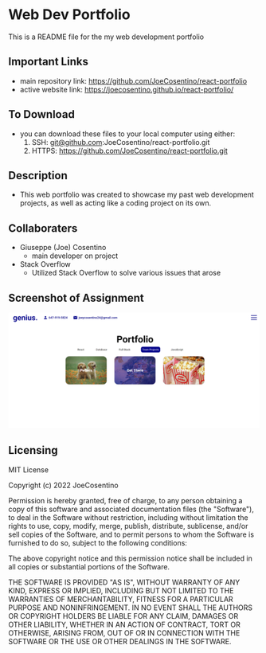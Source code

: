 # Web Dev Portfolio

This is a README file for the my web development portfolio

## Important Links

* main repository link: https://github.com/JoeCosentino/react-portfolio
* active website link: https://joecosentino.github.io/react-portfolio/

## To Download

* you can download these files to your local computer using either:
    1. SSH: git@github.com:JoeCosentino/react-portfolio.git
    2. HTTPS: https://github.com/JoeCosentino/react-portfolio.git

## Description

* This web portfolio was created to showcase my past web development projects, as well as acting like a coding project on its own. 

## Collaboraters

* Giuseppe (Joe) Cosentino
    - main developer on project
* Stack Overflow
    - Utilized Stack Overflow to solve various issues that arose

## Screenshot of Assignment

![image](./public/assets/portfolio-ss.PNG)

## Licensing

MIT License

Copyright (c) 2022 JoeCosentino

Permission is hereby granted, free of charge, to any person obtaining a copy
of this software and associated documentation files (the "Software"), to deal
in the Software without restriction, including without limitation the rights
to use, copy, modify, merge, publish, distribute, sublicense, and/or sell
copies of the Software, and to permit persons to whom the Software is
furnished to do so, subject to the following conditions:

The above copyright notice and this permission notice shall be included in all
copies or substantial portions of the Software.

THE SOFTWARE IS PROVIDED "AS IS", WITHOUT WARRANTY OF ANY KIND, EXPRESS OR
IMPLIED, INCLUDING BUT NOT LIMITED TO THE WARRANTIES OF MERCHANTABILITY,
FITNESS FOR A PARTICULAR PURPOSE AND NONINFRINGEMENT. IN NO EVENT SHALL THE
AUTHORS OR COPYRIGHT HOLDERS BE LIABLE FOR ANY CLAIM, DAMAGES OR OTHER
LIABILITY, WHETHER IN AN ACTION OF CONTRACT, TORT OR OTHERWISE, ARISING FROM,
OUT OF OR IN CONNECTION WITH THE SOFTWARE OR THE USE OR OTHER DEALINGS IN THE
SOFTWARE.
